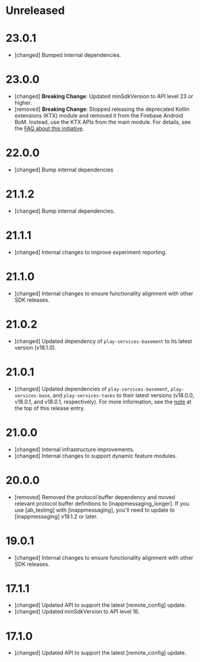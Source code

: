 # Unreleased


# 23.0.1
* [changed] Bumped internal dependencies.

# 23.0.0
* [changed] **Breaking Change**: Updated minSdkVersion to API level 23 or higher.
* [removed] **Breaking Change**: Stopped releasing the deprecated Kotlin extensions (KTX) module and
  removed it from the Firebase Android BoM. Instead, use the KTX APIs from the main module. For
  details, see the
  [FAQ about this initiative](https://firebase.google.com/docs/android/kotlin-migration).

# 22.0.0
* [changed] Bump internal dependencies

# 21.1.2
* [changed] Bump internal dependencies.

# 21.1.1
* [changed] Internal changes to improve experiment reporting.

# 21.1.0
* [changed] Internal changes to ensure functionality alignment with other SDK releases.

# 21.0.2
* [changed] Updated dependency of `play-services-basement` to its latest version (v18.1.0).

# 21.0.1
* [changed] Updated dependencies of `play-services-basement`, `play-services-base`, and
  `play-services-tasks` to their latest versions (v18.0.0, v18.0.1, and v18.0.1, respectively). For
  more information, see the [note](#basement18-0-0_base18-0-1_tasks18-0-1) at the top of this
  release entry.

# 21.0.0
* [changed] Internal infrastructure improvements.
* [changed] Internal changes to support dynamic feature modules.

# 20.0.0
* [removed] Removed the protocol buffer dependency and moved relevant protocol buffer definitions to
  [inappmessaging_longer]. If you use [ab_testing] with [inappmessaging], you'll need to update to
  [inappmessaging] v19.1.2 or later.

# 19.0.1
* [changed] Internal changes to ensure functionality alignment with other SDK releases.

# 17.1.1
* [changed] Updated API to support the latest [remote_config] update.
* [changed] Updated minSdkVersion to API level 16.

# 17.1.0
* [changed] Updated API to support the latest [remote_config] update.

